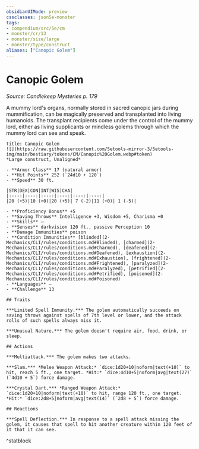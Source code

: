 ```yaml
---
obsidianUIMode: preview
cssclasses: json5e-monster
tags:
- compendium/src/5e/cm
- monster/cr/13
- monster/size/large
- monster/type/construct
aliases: ["Canopic Golem"]
---
```

# Canopic Golem
*Source: Candlekeep Mysteries p. 179*  

A mummy lord's organs, normally stored in sacred canopic jars during mummification, can be magically preserved and transplanted into living humanoids. The transplant recipients come under the control of the mummy lord, either as living supplicants or mindless golems through which the mummy lord can see and speak.

```ad-statblock
title: Canopic Golem
![](https://raw.githubusercontent.com/5etools-mirror-3/5etools-img/main/bestiary/tokens/CM/Canopic%20Golem.webp#token)
*Large construct, Unaligned*

- **Armor Class** 17 (natural armor)
- **Hit Points** 252 (`24d10 + 120`)
- **Speed** 30 ft.

|STR|DEX|CON|INT|WIS|CHA|
|:---:|:---:|:---:|:---:|:---:|:---:|
|20 (+5)|10 (+0)|20 (+5)| 7 (-2)|11 (+0)| 1 (-5)|

- **Proficiency Bonus** +5
- **Saving Throws** Intelligence +3, Wisdom +5, Charisma +0
- **Skills** ⏤
- **Senses** darkvision 120 ft., passive Perception 10
- **Damage Immunities** poison
- **Condition Immunities** [blinded](2-Mechanics/CLI/rules/conditions.md#Blinded), [charmed](2-Mechanics/CLI/rules/conditions.md#Charmed), [deafened](2-Mechanics/CLI/rules/conditions.md#Deafened), [exhaustion](2-Mechanics/CLI/rules/conditions.md#Exhaustion), [frightened](2-Mechanics/CLI/rules/conditions.md#Frightened), [paralyzed](2-Mechanics/CLI/rules/conditions.md#Paralyzed), [petrified](2-Mechanics/CLI/rules/conditions.md#Petrified), [poisoned](2-Mechanics/CLI/rules/conditions.md#Poisoned)
- **Languages** —
- **Challenge** 13

## Traits

***Limited Spell Immunity.*** The golem automatically succeeds on saving throws against spells of 7th level or lower, and the attack rolls of such spells always miss it.

***Unusual Nature.*** The golem doesn't require air, food, drink, or sleep.

## Actions

***Multiattack.*** The golem makes two attacks.

***Slam.*** *Melee Weapon Attack:* `dice:1d20+10|noform|text(+10)` to hit, reach 5 ft., one target. *Hit:* `dice:4d10+5|noform|avg|text(27)` (`4d10 + 5`) force damage.

***Crystal Dart.*** *Ranged Weapon Attack:* `dice:1d20+10|noform|text(+10)` to hit, range 120 ft., one target. *Hit:* `dice:2d8+5|noform|avg|text(14)` (`2d8 + 5`) force damage.

## Reactions

***Spell Deflection.*** In response to a spell attack missing the golem, it causes that spell to hit another creature within 120 feet of it that it can see.
```
^statblock